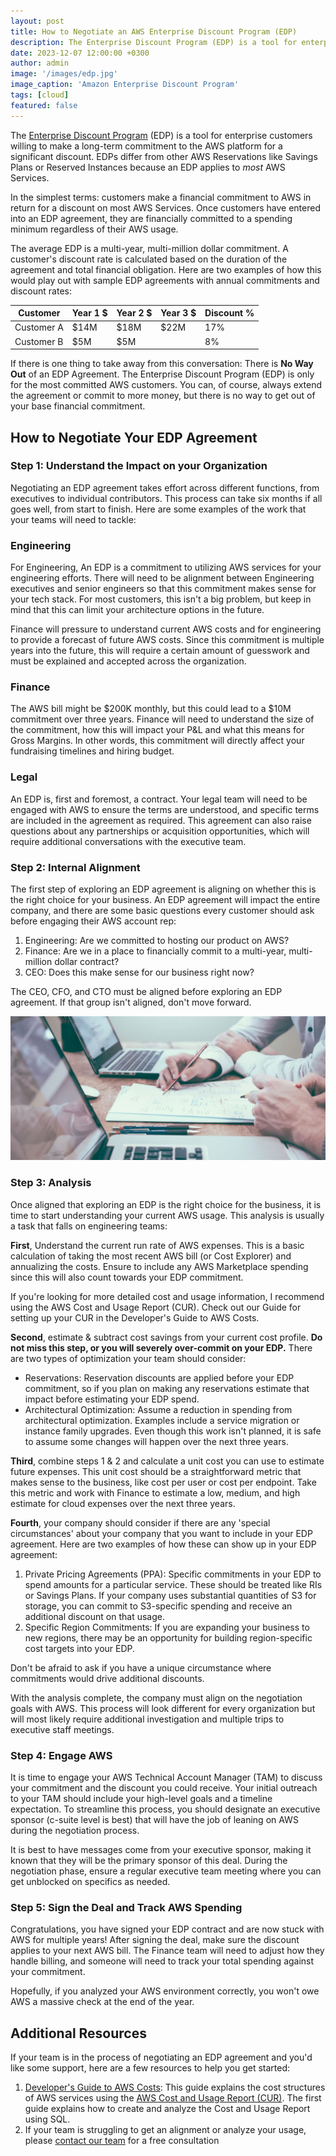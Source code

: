 ```yaml
---
layout: post
title: How to Negotiate an AWS Enterprise Discount Program (EDP)
description: The Enterprise Discount Program (EDP) is a tool for enterprise customers willing to make a long-term commitment to the AWS platform for a significant discount. EDPs differ from other AWS Reservations like Savings Plans or Reserved Instances because an EDP applies to most AWS Services.
date: 2023-12-07 12:00:00 +0300
author: admin
image: '/images/edp.jpg'
image_caption: 'Amazon Enterprise Discount Program'
tags: [cloud]
featured: false
---
```

The [Enterprise Discount Program](https://aws.amazon.com/pricing/enterprise/) (EDP) is a tool for enterprise customers willing to make a long-term commitment to the AWS platform for a significant discount. EDPs differ from other AWS Reservations like Savings Plans or Reserved Instances because an EDP applies to *most* AWS Services.

In the simplest terms: customers make a financial commitment to AWS in return for a discount on most AWS Services. Once customers have entered into an EDP agreement, they are financially committed to a spending minimum regardless of their AWS usage.

The average EDP is a multi-year, multi-million dollar commitment. A customer's discount rate is calculated based on the duration of the agreement and total financial obligation. Here are two examples of how this would play out with sample EDP agreements with annual commitments and discount rates:

| Customer | Year 1 $ | Year 2 $ | Year 3 $ | Discount % |
| --- | --- | --- | --- | --- |
| Customer A | $14M | $18M | $22M | 17% |
| Customer B | $5M | $5M |  | 8% |

If there is one thing to take away from this conversation: There is **No Way Out** of an EDP Agreement. The Enterprise Discount Program (EDP) is only for the most committed AWS customers. You can, of course, always extend the agreement or commit to more money, but there is no way to get out of your base financial commitment.

## **‍How to Negotiate Your EDP Agreement**

### **Step 1: Understand the Impact on your Organization**

Negotiating an EDP agreement takes effort across different functions, from executives to individual contributors. This process can take six months if all goes well, from start to finish. Here are some examples of the work that your teams will need to tackle:

### **Engineering**

For Engineering, An EDP is a commitment to utilizing AWS services for your engineering efforts. There will need to be alignment between Engineering executives and senior engineers so that this commitment makes sense for your tech stack. For most customers, this isn't a big problem, but keep in mind that this can limit your architecture options in the future.

Finance will pressure to understand current AWS costs and for engineering to provide a forecast of future AWS costs. Since this commitment is multiple years into the future, this will require a certain amount of guesswork and must be explained and accepted across the organization.

### **Finance**

The AWS bill might be $200K monthly, but this could lead to a $10M commitment over three years. Finance will need to understand the size of the commitment, how this will impact your P&L and what this means for Gross Margins. In other words, this commitment will directly affect your fundraising timelines and hiring budget.

### **Legal**

An EDP is, first and foremost, a contract. Your legal team will need to be engaged with AWS to ensure the terms are understood, and specific terms are included in the agreement as required. This agreement can also raise questions about any partnerships or acquisition opportunities, which will require additional conversations with the executive team.

### **‍Step 2: Internal Alignment**

The first step of exploring an EDP agreement is aligning on whether this is the right choice for your business. An EDP agreement will impact the entire company, and there are some basic questions every customer should ask before engaging their AWS account rep:

1. Engineering: Are we committed to hosting our product on AWS?
2. Finance: Are we in a place to financially commit to a multi-year, multi-million dollar contract?
3. CEO: Does this make sense for our business right now?

The CEO, CFO, and CTO must be aligned before exploring an EDP agreement. If that group isn't aligned, don't move forward.

![Amazon EDP](/images/edp.jpg)

### **‍Step 3: Analysis**

Once aligned that exploring an EDP is the right choice for the business, it is time to start understanding your current AWS usage. This analysis is usually a task that falls on engineering teams:

**First**, Understand the current run rate of AWS expenses. This is a basic calculation of taking the most recent AWS bill (or Cost Explorer) and annualizing the costs. Ensure to include any AWS Marketplace spending since this will also count towards your EDP commitment.

If you're looking for more detailed cost and usage information, I recommend using the AWS Cost and Usage Report (CUR). Check out our Guide for setting up your CUR in the Developer's Guide to AWS Costs.

**Second**, estimate & subtract cost savings from your current cost profile. **Do not miss this step, or you will severely over-commit on your EDP.** There are two types of optimization your team should consider:

- Reservations: Reservation discounts are applied before your EDP commitment, so if you plan on making any reservations estimate that impact before estimating your EDP spend.
- Architectural Optimization: Assume a reduction in spending from architectural optimization. Examples include a service migration or instance family upgrades. Even though this work isn't planned, it is safe to assume some changes will happen over the next three years.

**Third**, combine steps 1 & 2 and calculate a unit cost you can use to estimate future expenses. This unit cost should be a straightforward metric that makes sense to the business, like cost per user or cost per endpoint. Take this metric and work with Finance to estimate a low, medium, and high estimate for cloud expenses over the next three years.

**Fourth**, your company should consider if there are any 'special circumstances' about your company that you want to include in your EDP agreement. Here are two examples of how these can show up in your EDP agreement:

1. Private Pricing Agreements (PPA): Specific commitments in your EDP to spend amounts for a particular service. These should be treated like RIs or Savings Plans. If your company uses substantial quantities of S3 for storage, you can commit to S3-specific spending and receive an additional discount on that usage.
2. Specific Region Commitments: If you are expanding your business to new regions, there may be an opportunity for building region-specific cost targets into your EDP.

Don't be afraid to ask if you have a unique circumstance where commitments would drive additional discounts.

With the analysis complete, the company must align on the negotiation goals with AWS. This process will look different for every organization but will most likely require additional investigation and multiple trips to executive staff meetings.

### **‍Step 4: Engage AWS**

It is time to engage your AWS Technical Account Manager (TAM) to discuss your commitment and the discount you could receive. Your initial outreach to your TAM should include your high-level goals and a timeline expectation. To streamline this process, you should designate an executive sponsor (c-suite level is best) that will have the job of leaning on AWS during the negotiation process.

It is best to have messages come from your executive sponsor, making it known that they will be the primary sponsor of this deal. During the negotiation phase, ensure a regular executive team meeting where you can get unblocked on specifics as needed.

### **‍Step 5: Sign the Deal and Track AWS Spending**

Congratulations, you have signed your EDP contract and are now stuck with AWS for multiple years! After signing the deal, make sure the discount applies to your next AWS bill. The Finance team will need to adjust how they handle billing, and someone will need to track your total spending against your commitment.

Hopefully, if you analyzed your AWS environment correctly, you won't owe AWS a massive check at the end of the year.

## **‍Additional Resources**

If your team is in the process of negotiating an EDP agreement and you'd like some support, here are a few resources to help you get started:

1. [Developer's Guide to AWS Costs](https://eightlake.com/developer-guide-to-aws-costs): This guide explains the cost structures of AWS services using the [AWS Cost and Usage Report (CUR)](https://eightlake.com/cost-and-usage-report-setup). The first guide explains how to create and analyze the Cost and Usage Report using SQL.
2. If your team is struggling to get an alignment or analyze your usage, please [contact our team](mailto:brian@eightlake.com) for a free consultation